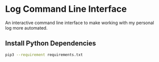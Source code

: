 # Log Command Line Interface

An interactive command line interface to make working with my personal log more automated.

## Install Python Dependencies

```sh
pip3 --requirement requirements.txt
```

